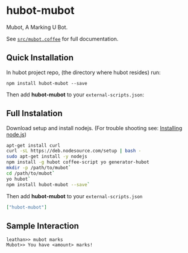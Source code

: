 # hubot-mubot

Mubot, A Marking U Bot.

See [`src/mubot.coffee`](src/mubot.coffee) for full documentation.

## Quick Installation

In hubot project repo, (the directory where hubot resides) run:

`npm install hubot-mubot --save`

Then add **hubot-mubot** to your `external-scripts.json`:

## Full Instalation

Download setup and install nodejs. (For trouble shooting see: [Installing node.js](https://github.com/joyent/node/wiki/installing-node.js-via-package-manager))
```bash
apt-get install curl
curl -sL https://deb.nodesource.com/setup | bash -
sudo apt-get install -y nodejs
npm install -g hubot coffee-script yo generator-hubot
mkdir -p /path/to/mubot`
cd /path/to/mubot`
yo hubot`
npm install hubot-mubot --save`
```

Then add **hubot-mubot** to your `external-scripts.json`

```json
["hubot-mubot"]
```

## Sample Interaction

```
leathan>> mubot marks
Mubot>> You have <amount> marks!
```
